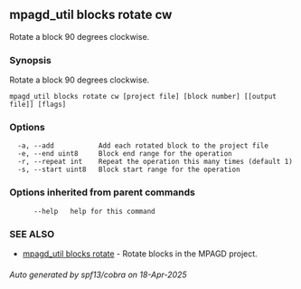 ## mpagd_util blocks rotate cw

Rotate a block 90 degrees clockwise.

### Synopsis

Rotate a block 90 degrees clockwise.

```
mpagd_util blocks rotate cw [project file] [block number] [[output file]] [flags]
```

### Options

```
  -a, --add           Add each rotated block to the project file
  -e, --end uint8     Block end range for the operation
  -r, --repeat int    Repeat the operation this many times (default 1)
  -s, --start uint8   Block start range for the operation
```

### Options inherited from parent commands

```
      --help   help for this command
```

### SEE ALSO

* [mpagd_util blocks rotate](mpagd_util_blocks_rotate.md)	 - Rotate blocks in the MPAGD project.

###### Auto generated by spf13/cobra on 18-Apr-2025
